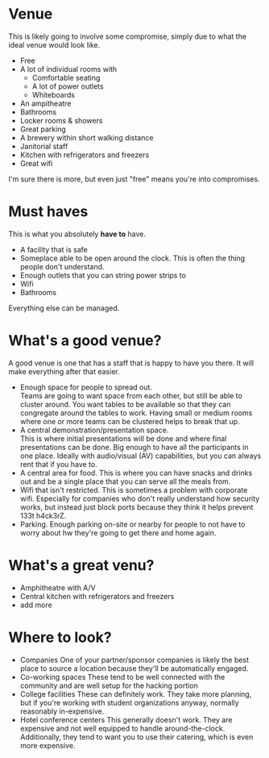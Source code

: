 # Venue

This is likely going to involve some compromise, simply due to what the ideal venue would look like.

* Free
* A lot of individual rooms with
  * Comfortable seating
  * A lot of power outlets
  * Whiteboards 
* An ampitheatre
* Bathrooms
* Locker rooms & showers
* Great parking
* A brewery within short walking distance
* Janitorial staff
* Kitchen with refrigerators and freezers
* Great wifi

I'm sure there is more, but even just "free" means you're into compromises.

# Must haves

This is what you absolutely **have to** have.

* A facility that is safe 
* Someplace able to be open around the clock.  This is often the thing people don't understand.
* Enough outlets that you can string power strips to
* Wifi
* Bathrooms

Everything else can be managed.

# What's a good venue?

A good venue is one that has a staff that is happy to have you there.  It will make everything after that easier.

* Enough space for people to spread out.  
  Teams are going to want space from each other, but still be able to cluster around.  You want tables to be available so that they can congregate around the tables to work.
  Having small or medium rooms where one or more teams can be clustered helps to break that up.
* A central demonstration/presentation space.  
  This is where initial presentations will be done and where final presentations can be done.  Big enough to have all the participants in one place.  Ideally with audio/visual (AV) capabilities, but you can always rent that if you have to.
* A central area for food.
  This is where you can have snacks and drinks out and be a single place that you can serve all the meals from.
* Wifi that isn't restricted.
  This is sometimes a problem with corporate wifi.  Especially for companies who don't really understand how security works, but instead just block ports because they think it helps prevent 133t h4ck3rZ.
* Parking.
  Enough parking on-site or nearby for people to not have to worry about hw they're going to get there and home again.

# What's a great venu?

* Amphitheatre with A/V
* Central kitchen with refrigerators and freezers
* add more

# Where to look?

* Companies
  One of your partner/sponsor companies is likely the best place to source a location because they'll be automatically engaged.
* Co-working spaces
  These tend to be well connected with the community and are well setup for the hacking portion
* College facilities
  These can definitely work.  They take more planning, but if you're working with student organizations anyway, normally reasonably in-expensive.
* Hotel conference centers
  This generally doesn't work.  They are expensive and not well equipped to handle around-the-clock.  Additionally, they tend to want you to use their catering, which is even more expensive.

